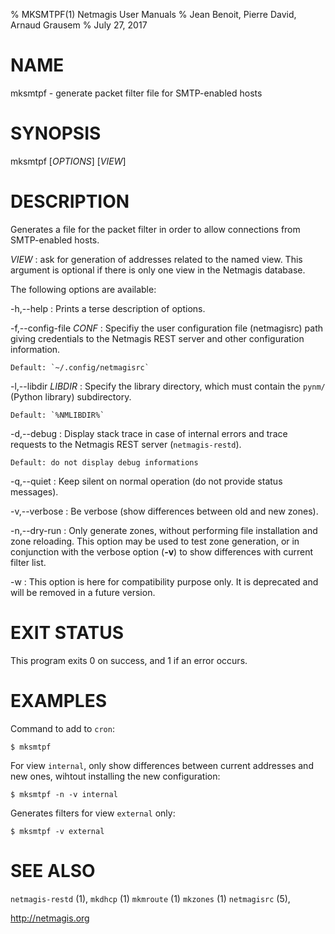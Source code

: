 % MKSMTPF(1) Netmagis User Manuals
% Jean Benoit, Pierre David, Arnaud Grausem
% July 27, 2017

# NAME

mksmtpf - generate packet filter file for SMTP-enabled hosts


# SYNOPSIS

mksmtpf [*OPTIONS*] [*VIEW*]


# DESCRIPTION

Generates a file for the packet filter in order to allow connections
from SMTP-enabled hosts.

*VIEW*
  : ask for generation of addresses related to the named view.
    This argument is optional if there is only one view in the
    Netmagis database.

The following options are available:

-h,--help
  : Prints a terse description of options.

-f,--config-file *CONF*
  : Specifiy the user configuration file (netmagisrc) path giving
    credentials to the Netmagis REST server and other configuration
    information.

    Default: `~/.config/netmagisrc`

-l,--libdir *LIBDIR*
  : Specify the library directory, which must contain the
    `pynm/` (Python library) subdirectory.

    Default: `%NMLIBDIR%`

-d,--debug
  : Display stack trace in case of internal errors and trace
    requests to the Netmagis REST server (`netmagis-restd`).

    Default: do not display debug informations

-q,--quiet
  : Keep silent on normal operation (do not provide status messages).

-v,--verbose
  : Be verbose (show differences between old and new zones).

-n,--dry-run
  : Only generate zones, without performing file installation and zone
    reloading. This option may be used to test zone generation, or
    in conjunction with the verbose option (**-v**) to show differences
    with current filter list.

-w
  : This option is here for compatibility purpose only. It is deprecated
    and will be removed in a future version.


# EXIT STATUS

This program exits 0 on success, and 1 if an error occurs.


# EXAMPLES

Command to add to `cron`:

    $ mksmtpf

For view `internal`, only show differences between current addresses
and new ones, wihtout installing the new configuration:

    $ mksmtpf -n -v internal

Generates filters for view `external` only:

    $ mksmtpf -v external

# SEE ALSO

`netmagis-restd` (1),
`mkdhcp` (1)
`mkmroute` (1)
`mkzones` (1)
`netmagisrc` (5),

<http://netmagis.org>
